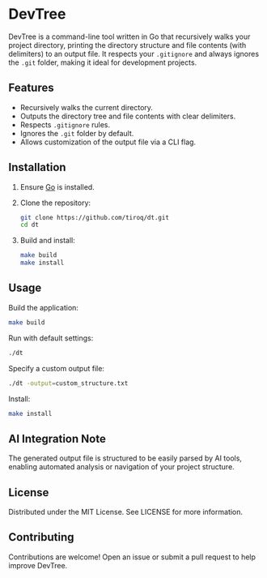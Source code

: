 # DevTree

DevTree is a command-line tool written in Go that recursively walks your project directory, printing the directory structure and file contents (with delimiters) to an output file. It respects your `.gitignore` and always ignores the `.git` folder, making it ideal for development projects.

## Features

- Recursively walks the current directory.
- Outputs the directory tree and file contents with clear delimiters.
- Respects `.gitignore` rules.
- Ignores the `.git` folder by default.
- Allows customization of the output file via a CLI flag.

## Installation

1. Ensure [Go](https://golang.org/dl/) is installed.
2. Clone the repository:

    ```bash
    git clone https://github.com/tiroq/dt.git
    cd dt
    ```

3. Build and install:

    ```bash
    make build
    make install
    ```


## Usage

Build the application:

```bash
make build
```

Run with default settings:

```bash
./dt
```

Specify a custom output file:

```bash
./dt -output=custom_structure.txt
```

Install:

```bash
make install
```

## AI Integration Note

The generated output file is structured to be easily parsed by AI tools, enabling automated analysis or navigation of your project structure.

## License

Distributed under the MIT License. See LICENSE for more information.

## Contributing

Contributions are welcome! Open an issue or submit a pull request to help improve DevTree.